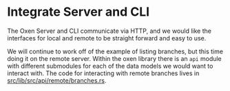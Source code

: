 # Integrate Server and CLI

The Oxen Server and CLI communicate via HTTP, and we would like the interfaces for local and remote to be straight forward and easy to use.

We will continue to work off of the example of listing branches, but this time doing it on the remote server. Within the oxen library there is an `api` module with different submodules for each of the data models we would want to interact with. The code for interacting with remote branches lives in [src/lib/src/api/remote/branches.rs](https://github.com/Oxen-AI/Oxen/blob/main/src/lib/src/api/remote/branches.rs).

